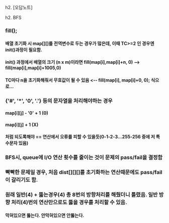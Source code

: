 h2. [오답노트]

h2. BFS
### fill(); 
#### 배열 초기화 시 map[][]를 전역변수로 두는 경우가 많은데, 이때 TC>=2 인 경우엔 init()과정이 필요함. 
#### init() 과정에서 배열의 크기 (n x m)이라면 fill(map[i],map[i]+n, 0) --> fill(map[i],map[i]+1005,0)
#### TC마다 n을 초기화해줘서 무효값이 될 수 있음 <-- fill(map[i], map[i]+0, 0); 식으로...

### {'#', '*', '0', '.'} 등의 문자열을 처리해야하는 경우
#### map[i][j] - '0' + 1 (0)
#### map[i][j] + 1       (X)
#### 처럼 되도록해야 == 연산에서 오류를 피할 수 있을듯(0-1-2-3...255-256 중에 저 특수문자 있음)

### BFS시, queue에 I/O 연산 횟수를 줄이는 것이 문제의 pass/fail을 결정함

### 빡빡한 문제일 경우, 처음 dist[][][]를 초기화하는 연산때문에도 pass/fail이 갈리기도 함.
### 원래 일반(4) + 뚫는경우(4) 총 8번의 방향처리를 해줬더니 틀렸음. 일반 방향 처리(4)번의 연산만으로도 뚫을 경우를 처리할 수 있음.
#### 막혀있으면 뚫는다. 안막혀있으면  안뚫는다.